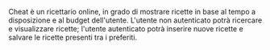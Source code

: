 Cheat è un ricettario online, in grado di mostrare ricette in base al tempo a disposizione e al budget dell'utente.
L'utente non autenticato potrà ricercare e visualizzare ricette; l'utente autenticato potrà inserire nuove ricette e salvare le ricette presenti tra i preferiti.
